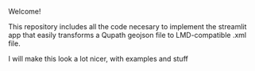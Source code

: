 Welcome!

This repository includes all the code necesary to implement the streamlit app that easily transforms a Qupath geojson file to LMD-compatible .xml file.



I will make this look a lot nicer, with examples and stuff
